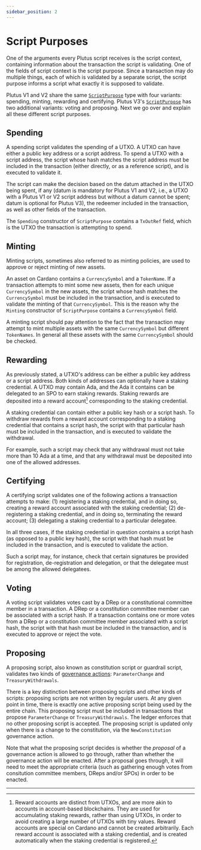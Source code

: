 ```yaml
---
sidebar_position: 2
---
```


# Script Purposes

One of the arguments every Plutus script receives is the script context, containing information about the transaction the script is validating.
One of the fields of script context is the script purpose.
Since a transaction may do multiple things, each of which is validated by a separate  script, the script purpose informs a script what exactly it is supposed to validate.

Plutus V1 and V2 share the same [`ScriptPurpose`](https://plutus.cardano.intersectmbo.org/haddock/master/plutus-ledger-api/PlutusLedgerApi-V1-Contexts.html#t:ScriptPurpose) type with four variants: spending, minting, rewarding and certifying.
Plutus V3's [`ScriptPurpose`](https://plutus.cardano.intersectmbo.org/haddock/master/plutus-ledger-api/PlutusLedgerApi-V3-Contexts.html#t:ScriptPurpose) has two additional variants: voting and proposing.
Next we go over and explain all these different script purposes.

## Spending

A spending script validates the spending of a UTXO.
A UTXO can have either a public key address or a script address.
To spend a UTXO with a script address, the script whose hash matches the script address must be included in the transaction (either directly, or as a reference script), and is executed to validate it.

The script can make the decision based on the datum attached in the UTXO being spent, if any (datum is mandatory for Plutus V1 and V2, i.e., a UTXO with a Plutus V1 or V2 script address but without a datum cannot be spent; datum is optional for Plutus V3), the redeemer included in the transaction, as well as other fields of the transaction.

The `Spending` constructor of `ScriptPurpose` contains a `TxOutRef` field, which is the UTXO the transaction is attempting to spend.

## Minting

Minting scripts, sometimes also referred to as minting policies, are used to approve or reject minting of new assets.

An asset on Cardano contains a `CurrencySymbol` and a `TokenName`.
If a transaction attempts to mint some new assets, then for each unique `CurrencySymbol` in the new assets, the script whose hash matches the `CurrencySymbol` must be included in the transaction, and is executed to validate the minting of that `CurrencySymbol`.
This is the reason why the `Minting` constructor of `ScriptPurpose` contains a `CurrencySymbol` field.

A minting script should pay attention to the fact that the transaction may attempt to mint multiple assets with the same `CurrencySymbol` but different `TokenNames`.
In general all these assets with the same `CurrencySymbol` should be checked.

## Rewarding

As previously stated, a UTXO's address can be either a public key address or a script address.
Both kinds of addresses can optionally have a staking credential.
A UTXO may contain Ada, and the Ada it contains can be delegated to an SPO to earn staking rewards.
Staking rewards are deposited into a reward account[^1] corresponding to the staking credential.

A staking credential can contain either a public key hash or a script hash.
To withdraw rewards from a reward account corresponding to a staking credential that contains a script hash, the script with that particular hash must be included in the transaction, and is executed to validate the withdrawal.

For example, such a script may check that any withdrawal must not take more than 10 Ada at a time, and that any withdrawal must be deposited into one of the allowed addresses.

## Certifying

A certifying script validates one of the following actions a transaction attempts to make: (1) registering a staking credential, and in doing so, creating a reward account associated with the staking credential; (2) de-registering a staking credential, and in doing so, terminating the reward account; (3) delegating a staking credential to a particular delegatee.

In all three cases, if the staking credential in question contains a script hash (as opposed to a public key hash), the script with that hash must be included in the transaction, and is executed to validate the action.

Such a script may, for instance, check that certain signatures be provided for registration, de-registration and delegation, or that the delegatee must be among the allowed delegatees.

## Voting

A voting script validates votes cast by a DRep or a constitutional committee member in a transaction.
A DRep or a constitution committee member can be associated with a script hash.
If a transaction contains one or more votes from a DRep or a constitution committee member associated with a script hash, the script with that hash must be included in the transaction, and is executed to approve or reject the vote.

## Proposing

A proposing script, also known as constitution script or guardrail script, validates two kinds of [governance actions](https://plutus.cardano.intersectmbo.org/haddock/master/plutus-ledger-api/PlutusLedgerApi-V3-Contexts.html#t:ScriptContext): `ParameterChange` and `TreasuryWithdrawals`.

There is a key distinction between proposing scripts and other kinds of scripts: proposing scripts are not written by regular users.
At any given point in time, there is exactly one active proposing script being used by the entire chain.
This proposing script must be included in transactions that propose `ParameterChange` or `TreasuryWithdrawals`.
The ledger enforces that no other proposing script is accepted.
The proposing script is updated only when there is a change to the constitution, via the `NewConstitution` governance action.

Note that what the proposing script decides is whether the _proposal_ of a governance action is allowed to go through, rather than whether the governance action will be enacted.
After a proposal goes through, it will need to meet the appropriate criteria (such as gathering enough votes from consitution committee members, DReps and/or SPOs) in order to be enacted.

---

[^1]: Reward accounts are distinct from UTXOs, and are more akin to accounts in account-based blockchains.
They are used for accumulating staking rewards, rather than using UTXOs, in order to avoid creating a large number of UTXOs with tiny values.
Reward accounts are special on Cardano and cannot be created arbitrarily.
Each reward account is associated with a staking credential, and is created automatically when the staking credential is registered.
